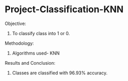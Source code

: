 # Project-Classification-KNN
Objective:
1. To classify class into 1 or 0.


Methodology:
1. Algorithms used- KNN


Results and Conclusion:
1. Classes are classified with 96.93% accuracy.
